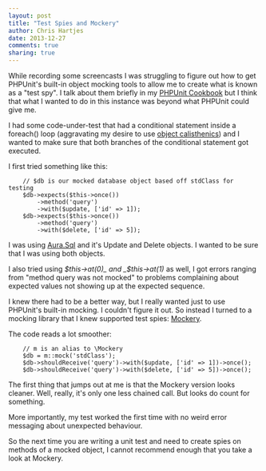 ```yaml
---
layout: post
title: "Test Spies and Mockery"
author: Chris Hartjes
date: 2013-12-27
comments: true
sharing: true
---
```

While recording some screencasts I was struggling to figure out how to
get PHPUnit's built-in object mocking tools to allow me to create what is
known as a "test spy". I talk about them briefly in my [PHPUnit Cookbook](http://grumpy-phpunit.com)
but I think that what I wanted to do in this instance was beyond what PHPUnit
could give me.

I had some code-under-test that had a conditional statement inside a foreach()
loop (aggravating my desire to use [object calisthenics](http://www.slideshare.net/rdohms/bettercode-phpbenelux212alternate))
and I wanted to make sure that both branches of the conditional statement got
executed.

I first tried something like this:

~~~
    // $db is our mocked database object based off stdClass for testing
    $db->expects($this->once())
        ->method('query')
        ->with($update, ['id' => 1]);
    $db->expects($this->once())
        ->method('query')
        ->with($delete, ['id' => 5]);
~~~

I was using [Aura.Sql](http://auraphp.com/manuals/v1/en/sql/) and it's Update
and Delete objects. I wanted to be sure that I was using both objects.

I also tried using _$this->at(0)_ and _$this->at(1)_ as well, I got errors
ranging from "method query was not mocked" to problems complaining about
expected values not showing up at the expected sequence.

I knew there had to be a better way, but I really wanted just to use PHPUnit's
built-in mocking. I couldn't figure it out. So instead I turned to a mocking
library that I knew supported test spies: [Mockery](https://github.com/padraic/mockery).

The code reads a lot smoother:

~~~
    // m is an alias to \Mockery
    $db = m::mock('stdClass');
    $db->shouldReceive('query')->with($update, ['id' => 1])->once();
    $db->shouldReceive('query')->with($delete, ['id' => 5])->once();
~~~

The first thing that jumps out at me is that the Mockery version looks cleaner.
Well, really, it's only one less chained call. But looks do count for something.

More importantly, my test worked the first time with no weird error messaging
about unexpected behaviour.

So the next time you are writing a unit test and need to create spies on
methods of a mocked object, I cannot recommend enough that you take a look
at Mockery.
